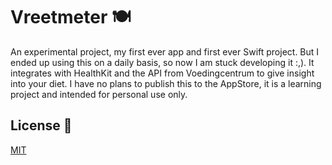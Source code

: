 # Vreetmeter 🍽️
An experimental project, my first ever app and first ever Swift project. But I ended up using this on a daily basis, so now I am stuck developing it :,). It integrates with HealthKit and the API from Voedingcentrum to give insight into your diet. I have no plans to publish this to the AppStore, it is a learning project and intended for personal use only.

## License 📄
[MIT](license)
